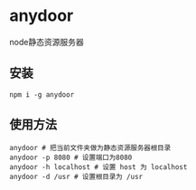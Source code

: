 # anydoor
node静态资源服务器

## 安装
```
npm i -g anydoor
```
## 使用方法
```
anydoor # 把当前文件夹做为静态资源服务器根目录
anydoor -p 8080 # 设置端口为8080
anydoor -h localhost # 设置 host 为 localhost
anydoor -d /usr # 设置根目录为 /usr
```
